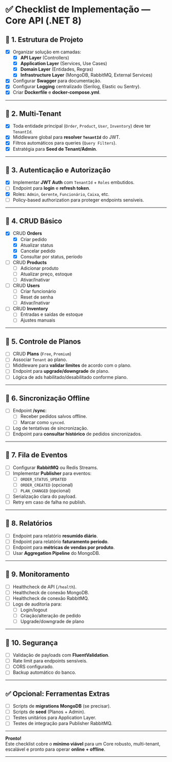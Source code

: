 ﻿# ✅ Checklist de Implementação — Core API (.NET 8)

## 📌 1. Estrutura de Projeto
- [x] Organizar solução em camadas:
  - [x] **API Layer** (Controllers)
  - [x] **Application Layer** (Services, Use Cases)
  - [x] **Domain Layer** (Entidades, Regras)
  - [x] **Infrastructure Layer** (MongoDB, RabbitMQ, External Services)
- [x] Configurar **Swagger** para documentação.
- [x] Configurar **Logging** centralizado (Serilog, Elastic ou Sentry).
- [x] Criar **Dockerfile** e **docker-compose.yml**.

---

## 📌 2. Multi-Tenant
- [x] Toda entidade principal (`Order`, `Product`, `User`, `Inventory`) deve ter `TenantId`.
- [x] Middleware global para **resolver `TenantId`** do JWT.
- [x] Filtros automáticos para queries (`Query Filters`).
- [x] Estratégia para **Seed de Tenant/Admin**.

---

## 📌 3. Autenticação e Autorização
- [x] Implementar **JWT Auth** com `TenantId` + `Roles` embutidos.
- [ ] Endpoint para **login** e **refresh token**.
- [x] Roles: `Admin`, `Gerente`, `Funcionário`, `Caixa`, etc.
- [ ] Policy-based authorization para proteger endpoints sensíveis.

---

## 📌 4. CRUD Básico
- [x] CRUD **Orders**
  - [x] Criar pedido
  - [x] Atualizar status
  - [x] Cancelar pedido
  - [x] Consultar por status, período
- [ ] CRUD **Products**
  - [ ] Adicionar produto
  - [ ] Atualizar preço, estoque
  - [ ] Ativar/Inativar
- [ ] CRUD **Users**
  - [ ] Criar funcionário
  - [ ] Reset de senha
  - [ ] Ativar/Inativar
- [ ] CRUD **Inventory**
  - [ ] Entradas e saídas de estoque
  - [ ] Ajustes manuais

---

## 📌 5. Controle de Planos
- [ ] CRUD **Plans** (`Free`, `Premium`)
- [ ] Associar `Tenant` ao plano.
- [ ] Middleware para **validar limites** de acordo com o plano.
- [ ] Endpoint para **upgrade/downgrade** de plano.
- [ ] Lógica de ads habilitado/desabilitado conforme plano.

---

## 📌 6. Sincronização Offline
- [ ] Endpoint **/sync**:
  - [ ] Receber pedidos salvos offline.
  - [ ] Marcar como `synced`.
- [ ] Log de tentativas de sincronização.
- [ ] Endpoint para **consultar histórico** de pedidos sincronizados.

---

## 📌 7. Fila de Eventos
- [ ] Configurar **RabbitMQ** ou Redis Streams.
- [ ] Implementar **Publisher** para eventos:
  - [ ] `ORDER_STATUS_UPDATED`
  - [ ] `ORDER_CREATED` (opcional)
  - [ ] `PLAN_CHANGED` (opcional)
- [ ] Serialização clara do payload.
- [ ] Retry em caso de falha no publish.

---

## 📌 8. Relatórios
- [ ] Endpoint para relatório **resumido diário**.
- [ ] Endpoint para relatório **faturamento período**.
- [ ] Endpoint para **métricas de vendas por produto**.
- [ ] Usar **Aggregation Pipeline** do MongoDB.

---

## 📌 9. Monitoramento
- [ ] Healthcheck de API (`/health`).
- [ ] Healthcheck de conexão MongoDB.
- [ ] Healthcheck de conexão RabbitMQ.
- [ ] Logs de auditoria para:
  - [ ] Login/logout
  - [ ] Criação/alteração de pedido
  - [ ] Upgrade/downgrade de plano

---

## 📌 10. Segurança
- [ ] Validação de payloads com **FluentValidation**.
- [ ] Rate limit para endpoints sensíveis.
- [ ] CORS configurado.
- [ ] Backup automático do banco.

---

## ✅ Opcional: Ferramentas Extras
- [ ] Scripts de **migrations MongoDB** (se precisar).
- [ ] Scripts de **seed** (Planos + Admin).
- [ ] Testes unitários para Application Layer.
- [ ] Testes de integração para Publisher RabbitMQ.

---

**Pronto!**  
Este checklist cobre o **mínimo viável** para um Core robusto, multi-tenant, escalável e pronto para operar **online + offline**.

---
